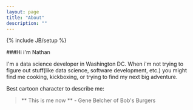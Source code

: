 ```yaml
---
layout: page
title: "About"
description: ""
---
```

{% include JB/setup %}

###Hi i'm Nathan

I'm a data science developer in Washington DC. When i'm not trying to figure out stuff(like data science, software development, etc.) you might find me cooking, kickboxing, or trying to find my next big adventure.

Best cartoon character to describe me:

> ** This is me now ** - Gene Belcher of Bob's Burgers
